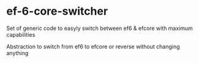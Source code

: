 # ef-6-core-switcher
Set of generic code to easyly switch between ef6 &amp; efcore with maximum capabilities

Abstraction to switch from ef6 to efcore or reverse without changing anything
